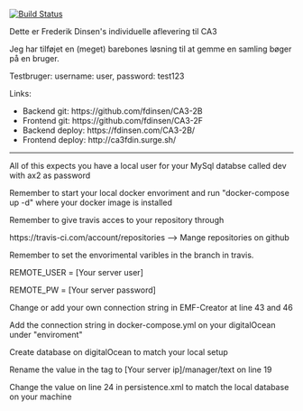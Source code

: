 [![Build Status](https://travis-ci.com/fdinsen/CA3.svg?branch=main)](https://travis-ci.com/fdinsen/CA3)

<p>Dette er Frederik Dinsen's individuelle aflevering til CA3</p>
<p>Jeg har tilføjet en (meget) barebones løsning til at gemme en samling bøger på en bruger.</p>
<p>Testbruger: username: user, password: test123</p>
<p>Links:</p>
<ul>
  <li>Backend git: https://github.com/fdinsen/CA3-2B</li>
  <li>Frontend git: https://github.com/fdinsen/CA3-2F</li>
  <li>Backend deploy: https://fdinsen.com/CA3-2B/</li>
  <li>Frontend deploy: http://ca3fdin.surge.sh/</li>
</ul>


_______________________________________________________________________________

<p>All of this expects you have a local user for your MySql databse called dev with ax2 as password</p>

<p>Remember to start your local docker envoriment and run "docker-compose up -d" where your docker image is installed </p>

<p>Remember to give travis acces to your repository through <br></p>
https://travis-ci.com/account/repositories --> Mange repositories on github

<p>Remember to set the envorimental varibles in the branch in travis.</p>
<p>REMOTE_USER = [Your server user]</p>
<p>REMOTE_PW = [Your server password]</p>

<p>Change or add your own connection string in EMF-Creator at line 43 and 46</p>
<p>Add the connection string in docker-compose.yml on your digitalOcean under "enviroment"</p>

<p>Create database on digitalOcean to match your local setup</p>

<p>Rename the value in the <remote.server> tag to [Your server ip]/manager/text on line 19 </p>

<p>Change the value on line 24 in persistence.xml to match the local database on your machine</p>
